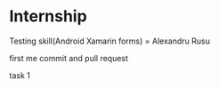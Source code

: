 # Internship

Testing skill(Android Xamarin forms) = Alexandru Rusu

first me commit and  pull request

task 1
